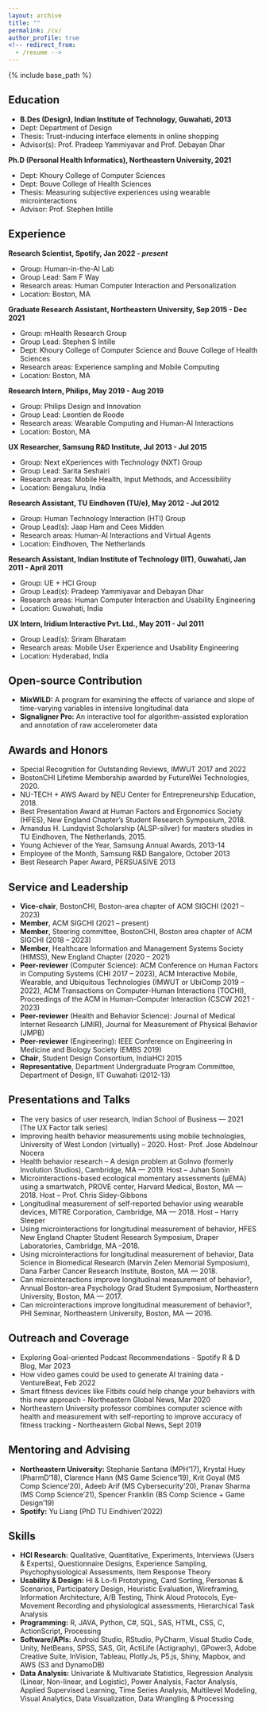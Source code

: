 ```yaml
---
layout: archive
title: ""
permalink: /cv/
author_profile: true
<!-- redirect_from:
  - /resume -->
---
```


{% include base_path %}

Education
------
* **B.Des (Design), Indian Institute of Technology, Guwahati, 2013**
 * Dept: Department of Design
 * Thesis: Trust-inducing interface elements in online shopping
 * Advisor(s): Prof. Pradeep Yammiyavar and Prof. Debayan Dhar

**Ph.D (Personal Health Informatics), Northeastern University, 2021**
 * Dept: Khoury College of Computer Sciences
 * Dept: Bouve College of Health Sciences
 * Thesis: Measuring subjective experiences using wearable microinteractions
 * Advisor: Prof. Stephen Intille

Experience
------
**Research Scientist, Spotify, Jan 2022 - *present***
 * Group: Human-in-the-AI Lab
 * Group Lead: Sam F Way
 * Research areas: Human Computer Interaction and Personalization
 * Location: Boston, MA

**Graduate Research Assistant, Northeastern University, Sep 2015 - Dec 2021**
 * Group: mHealth Research Group
 * Group Lead: Stephen S Intille
 * Dept: Khoury College of Computer Science and Bouve College of Health Sciences
 * Research areas: Experience sampling and Mobile Computing
 * Location: Boston, MA
 
**Research Intern, Philips, May 2019 - Aug 2019**
 * Group: Philips Design and Innovation
 * Group Lead: Leontien de Roode
 * Research areas: Wearable Computing and Human-AI Interactions
 * Location: Boston, MA
 
**UX Researcher, Samsung R&D Institute, Jul 2013 - Jul 2015**
 * Group: Next eXperiences with Technology (NXT) Group
 * Group Lead: Sarita Seshairi
 * Research areas: Mobile Health, Input Methods, and Accessibility
 * Location: Bengaluru, India

**Research Assistant, TU Eindhoven (TU/e), May 2012 - Jul 2012**
 * Group: Human Technology Interaction (HTI) Group
 * Group Lead(s): Jaap Ham and Cees Midden
 * Research areas: Human-AI Interactions and Virtual Agents
 * Location: Eindhoven, The Netherlands

**Research Assistant, Indian Institute of Technology (IIT), Guwahati, Jan 2011 - April 2011**
 * Group: UE + HCI Group
 * Group Lead(s): Pradeep Yammiyavar and Debayan Dhar
 * Research areas: Human Computer Interaction and Usability Engineering
 * Location: Guwahati, India

**UX Intern, Iridium Interactive Pvt. Ltd., May 2011 - Jul 2011**
 * Group Lead(s): Sriram Bharatam
 * Research areas: Mobile User Experience and Usability Engineering
 * Location: Hyderabad, India
  
Open-source Contribution
------
* **MixWILD:** A program for examining the effects of variance and slope of time-varying variables in intensive longitudinal data
* **Signaligner Pro:** An interactive tool for algorithm-assisted exploration and annotation of raw accelerometer data

Awards and Honors
------
* Special Recognition for Outstanding Reviews, IMWUT 2017 and 2022
* BostonCHI Lifetime Membership awarded by FutureWei Technologies, 2020.
* NU-TECH + AWS Award by NEU Center for Entrepreneurship Education, 2018.
* Best Presentation Award at Human Factors and Ergonomics Society (HFES), New England Chapter’s Student Research Symposium, 2018.
* Amandus H. Lundqvist Scholarship (ALSP-silver) for masters studies in TU Eindhoven, The Netherlands, 2015.
* Young Achiever of the Year, Samsung Annual Awards, 2013-14
* Employee of the Month, Samsung R&D Bangalore, October 2013
* Best Research Paper Award, PERSUASIVE 2013

Service and Leadership
------
* **Vice-chair**, BostonCHI, Boston-area chapter of ACM SIGCHI (2021 – 2023)
* **Member**, ACM SIGCHI (2021 – present)
* **Member**, Steering committee, BostonCHI, Boston area chapter of ACM SIGCHI (2018 – 2023)
* **Member**, Healthcare Information and Management Systems Society (HIMSS), New England Chapter (2020 – 2021)
* **Peer-reviewer** (Computer Science): ACM Conference on Human Factors in Computing Systems (CHI 2017 – 2023), ACM Interactive Mobile, Wearable, and Ubiquitous Technologies (IMWUT or UbiComp 2019 – 2022), ACM Transactions on Computer-Human Interactions (TOCHI),  Proceedings of the ACM in Human-Computer Interaction (CSCW 2021 - 2023)
* **Peer-reviewer** (Health and Behavior Science): Journal of Medical Internet Research (JMIR), Journal for Measurement of Physical Behavior (JMPB)
* **Peer-reviewer** (Engineering): IEEE Conference on Engineering in Medicine and Biology Society (EMBS 2019)
* **Chair**, Student Design Consortium, IndiaHCI 2015
* **Representative**, Department Undergraduate Program Committee, Department of Design, IIT Guwahati (2012-13)

Presentations and Talks
------
* The very basics of user research, Indian School of Business — 2021 (The UX Factor talk series)
* Improving health behavior measurements using mobile technologies, University of West London (virtually) – 2020. Host- Prof. Jose Abdelnour Nocera
* Health behavior research – A design problem at GoInvo (formerly Involution Studios), Cambridge, MA — 2019. Host – Juhan Sonin
* Microinteractions-based ecological momentary assessments (μEMA) using a smartwatch, PROVE center, Harvard Medical, Boston, MA — 2018. Host – Prof. Chris Sidey-Gibbons
* Longitudinal measurement of self-reported behavior using wearable devices, MITRE Corporation, Cambridge, MA — 2018. Host – Harry Sleeper
* Using microinteractions for longitudinal measurement of behavior, HFES New England Chapter Student Research Symposium, Draper Laboratories, Cambridge, MA –2018.
* Using microinteractions for longitudinal measurement of behavior, Data Science in Biomedical Research (Marvin Zelen Memorial Symposium), Dana Farber Cancer Research Institute, Boston, MA — 2018.
* Can microinteractions improve longitudinal measurement of behavior?, Annual Boston-area Psychology Grad Student Symposium, Northeastern University, Boston, MA — 2017.
* Can microinteractions improve longitudinal measurement of behavior?, PHI Seminar, Northeastern University, Boston, MA — 2016.

Outreach and Coverage
------
* Exploring Goal-oriented Podcast Recommendations - Spotify R & D Blog, Mar 2023
* How video games could be used to generate AI training data - VentureBeat, Feb 2022
* Smart fitness devices like Fitbits could help change your behaviors with this new approach - Northeastern Global News, Mar 2020
* Northeastern University professor combines computer science with health and measurement with self-reporting to improve accuracy of fitness tracking - Northeastern Global News, Sept 2019

Mentoring and Advising
------
* **Northeastern University:** Stephanie Santana (MPH’17), Krystal Huey (PharmD’18), Clarence Hann (MS Game Science’19), Krit Goyal (MS Comp Science’20), Adeeb Arif (MS Cybersecurity’20), Pranav Sharma (MS Comp Science’21), Spencer Franklin (BS Comp Science + Game Design’19)
* **Spotify:** Yu Liang (PhD TU Eindhiven'2022)

Skills
------
* **HCI Research:** Qualitative, Quantitative, Experiments, Interviews (Users & Experts), Questionnaire Designs, Experience Sampling, Psychophysiological Assessments, Item Response Theory
* **Usability & Design:** Hi & Lo-fi Prototyping, Card Sorting, Personas & Scenarios, Participatory Design, Heuristic Evaluation, Wireframing, Information Architecture, A/B Testing, Think Aloud Protocols, Eye-Movement Recording and physiological assessments, Hierarchical Task Analysis
* **Programming:** R, JAVA, Python, C#, SQL, SAS, HTML, CSS, C, ActionScript, Processing
* **Software/APIs:** Android Studio, RStudio, PyCharm, Visual Studio Code, Unity, NetBeans, SPSS, SAS, Git, ActiLife (Actigraphy), GPower3, Adobe Creative Suite, InVision, Tableau, Plotly.Js, P5.js, Shiny, Mapbox, and AWS (S3 and DynamoDB)
* **Data Analysis:** Univariate & Multivariate Statistics, Regression Analysis (Linear, Non-linear, and Logistic), Power Analysis, Factor Analysis, Applied Supervised Learning, Time Series Analysis, Multilevel Modeling, Visual Analytics, Data Visualization, Data Wrangling & Processing
